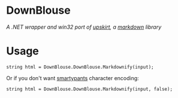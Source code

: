 # DownBlouse #

*A .NET wrapper and win32 port of [upskirt][], a [markdown][] library*

# Usage

    string html = DownBlouse.DownBlouse.Markdownify(input);

Or if you don't want [smartypants][] character encoding:

    string html = DownBlouse.DownBlouse.Markdownify(input, false);

[upskirt]: https://github.com/tanoku/upskirt
[markdown]: http://daringfireball.net/projects/markdown
[smartypants]: http://daringfireball.net/projects/smartypants/
